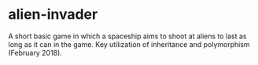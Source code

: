 # alien-invader
A short basic game in which a spaceship aims to shoot at aliens to last as long as it can in the game. Key utilization of inheritance and polymorphism (February 2018).
